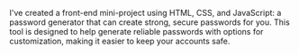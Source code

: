 I've created a front-end mini-project using HTML, CSS, and JavaScript: 
a password generator that can create strong, secure passwords for you. 
This tool is designed to help generate reliable passwords with options for customization, making it easier to keep your accounts safe.
